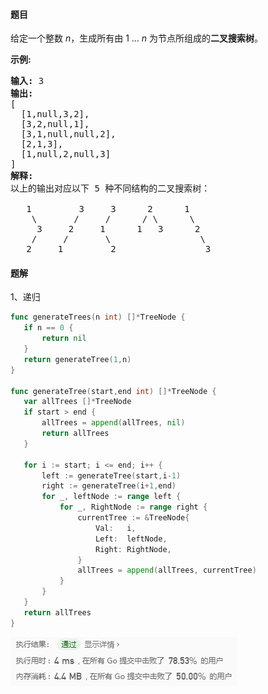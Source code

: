 #### 题目
<p>给定一个整数 <em>n</em>，生成所有由 1 ...&nbsp;<em>n</em> 为节点所组成的<strong>二叉搜索树</strong>。</p>

<p><strong>示例:</strong></p>

<pre><strong>输入:</strong> 3
<strong>输出:</strong>
[
&nbsp; [1,null,3,2],
&nbsp; [3,2,null,1],
&nbsp; [3,1,null,null,2],
&nbsp; [2,1,3],
&nbsp; [1,null,2,null,3]
]
<strong>解释:</strong>
以上的输出对应以下 5 种不同结构的二叉搜索树：

   1         3     3      2      1
    \       /     /      / \      \
     3     2     1      1   3      2
    /     /       \                 \
   2     1         2                 3
</pre>


 #### 题解
 1、递归
 ```go
func generateTrees(n int) []*TreeNode {
	if n == 0 {
		return nil
	}
	return generateTree(1,n)
}

func generateTree(start,end int) []*TreeNode {
	var allTrees []*TreeNode
	if start > end {
		allTrees = append(allTrees, nil)
		return allTrees
	}

	for i := start; i <= end; i++ {
		left := generateTree(start,i-1)
		right := generateTree(i+1,end)
		for _, leftNode := range left {
			for _, RightNode := range right {
				currentTree := &TreeNode{
					Val:   i,
					Left:  leftNode,
					Right: RightNode,
				}
				allTrees = append(allTrees, currentTree)
			}
		}
	}
	return allTrees
}
```
 ![](https://raw.githubusercontent.com/betterfor/cloudImage/master/images/2020-06-06/009501.png)